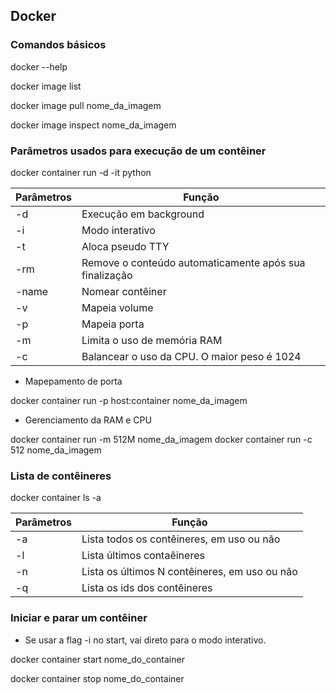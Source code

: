 
## Docker 

### Comandos básicos

docker --help

docker image list

docker image pull nome_da_imagem

docker image inspect nome_da_imagem

### Parâmetros usados para execução de um contêiner

docker container run -d -it python

| Parâmetros |  Função   |
|------------|-----------|
|   -d       | Execução em background |
| -i         | Modo interativo |
| -t         |Aloca pseudo TTY|
|  -rm       | Remove o conteúdo automaticamente após sua finalização|
| -name      | Nomear contêiner|
| -v         | Mapeia volume   |
|-p          | Mapeia porta   |
| -m         | Limita o uso de memória RAM|
| -c         | Balancear o uso da CPU. O maior peso é 1024|

* Mapepamento de porta

docker container run -p host:container nome_da_imagem

* Gerenciamento da RAM e CPU

docker container run -m 512M nome_da_imagem
docker container run -c 512 nome_da_imagem

### Lista de contêineres

docker container ls -a

| Parâmetros |  Função   |
|------------|-----------|
|   -a       | Lista todos os contêineres, em uso ou não |
| -l        | Lista últimos contaêineres|
| -n         |Lista os últimos N contêineres, em uso ou não|
|  -q       | Lista os ids dos contêineres|

### Iniciar e parar um contêiner

* Se usar a flag -i no start, vai direto para o modo interativo.

docker container start nome_do_container

docker container stop nome_do_container
